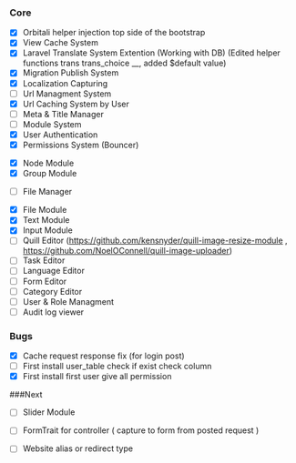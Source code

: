 ### Core
*[x] Orbitali helper injection top side of the bootstrap
*[x] View Cache System
*[x] Laravel Translate System Extention (Working with DB) (Edited helper functions trans trans_choice __, added $default value)
*[x] Migration Publish System
*[x] Localization Capturing
*[ ] Url Managment System
*[x] Url Caching System by User 
*[ ] Meta & Title Manager
*[ ] Module System
*[x] User Authentication
*[x] Permissions System (Bouncer)
-[x] Node Module
-[x] Group Module
*[ ] File Manager
-[x] File Module
-[x] Text Module
-[x] Input Module
-[ ] Quill Editor (https://github.com/kensnyder/quill-image-resize-module , https://github.com/NoelOConnell/quill-image-uploader)
-[ ] Task Editor
-[ ] Language Editor
-[ ] Form Editor
-[ ] Category Editor
-[ ] User & Role Managment
-[ ] Audit log viewer

### Bugs
*[X] Cache request response fix (for login post)
*[ ] First install user_table check if exist check column
*[X] First install first user give all permission

###Next
*[ ] Slider Module
*[ ] FormTrait for controller ( capture to form from posted request )
*[ ] Website alias or redirect type

